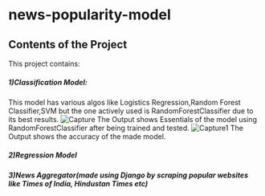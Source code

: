 # news-popularity-model
## Contents of the Project
This project contains: 
##### 1)Classification Model:
This model has various algos like Logistics Regression,Random Forest Classifier,SVM but the one actively used is RandomForestClassifier due to its best results.
 ![Capture](https://user-images.githubusercontent.com/20925116/80414298-708b6900-88ee-11ea-8dd9-c969dfb97668.PNG)
  The Output shows Essentials of the model using RandomForestClassifier after being trained and tested.
 ![Capture1](https://user-images.githubusercontent.com/20925116/80414301-72552c80-88ee-11ea-8caa-4f6729c155dd.PNG)
  The Output shows the accuracy of the made model.
##### 2)Regression Model 
##### 3)News Aggregator(made using Django by scraping popular websites like Times of India, Hindustan Times etc)
